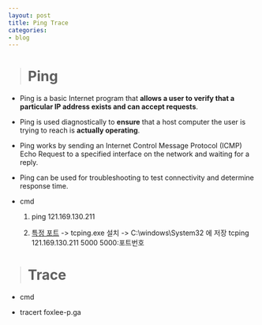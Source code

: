 ```yaml
---
layout: post
title: Ping Trace
categories:
- blog
---
```


> # Ping 

* Ping is a basic Internet program that **allows a user to verify that a particular IP address exists and can accept requests**.

* Ping is used diagnostically to **ensure** that a host computer the user is trying to reach is **actually operating**. 
* Ping works by sending an Internet Control Message Protocol (ICMP) Echo Request to a specified interface on the network and waiting for a reply. 
* Ping can be used for troubleshooting to test connectivity and determine response time.

* cmd 

  1. ping 121.169.130.211
  
  2. [특정 포트] -> tcping.exe 설치 -> C:\windows\System32 에 저장
     tcping 121.169.130.211 5000 5000:포트번호


> # Trace

* cmd 
 - tracert foxlee-p.ga
 


[특정 포트]:https://tctt.tistory.com/143
